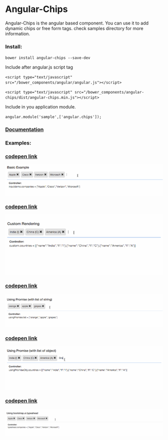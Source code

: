 # Angular-Chips

Angular-Chips is the angular based component. You can use it to add dynamic chips or free form tags. check samples directory for more information.

### Install:

`bower install angular-chips --save-dev`

Include after angular.js script tag

`<script type="text/javascript" src="/bower_components/angular/angular.js"></script>`

`<script type="text/javascript" src="/bower_components/angular-chips/dist/angular-chips.min.js"></script>`

Include in you application module.

`angular.module('sample',['angular.chips']);`

<a href="http://blog.imaginea.com/angular-chips-documentation/" target="_blank"><h3>Documentation</h3></a>

### Examples:


<a href="http://codepen.io/mohbasheer/pen/RaRQxN" target="_blank"><h3>codepen link</h3></a>

<img src="others/Basic_example.gif">

<a href="http://codepen.io/mohbasheer/pen/pybLNx" target="_blank"><h3>codepen link</h3></a>

<img src="others/Custom_example.gif">

<a href="http://codepen.io/mohbasheer/pen/XdKEpL" target="_blank"><h3>codepen link</h3></a>

<img src="others/Using_Promise_string_example.gif">

<a href="http://codepen.io/mohbasheer/pen/YqWaQN" target="_blank"><h3>codepen link</h3></a>

<img src="others/Using_Promise_obj_example.gif">

<a href="http://codepen.io/mohbasheer/pen/JXKLyY" target="_blank"> <h3>codepen link</h3> </a>

<img src="others/Using_typeahead_example.gif">
